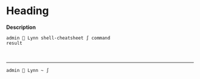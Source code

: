 # Heading

**Description**
```
admin  Lynn shell-cheatsheet ∫ command
result
```
<br />

****
```
admin  Lynn ~ ∫ 
```
<br />